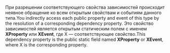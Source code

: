 <span data-ttu-id="0dcc4-101">При разрешении соответствующего свойства зависимостей происходит неявное обращение ко всем открытым свойствам и событиям данного типа.</span><span class="sxs-lookup"><span data-stu-id="0dcc4-101">You indirectly access each public property and event of this type by the resolution of a corresponding dependency property.</span></span> <span data-ttu-id="0dcc4-102">Это свойство зависимостей является открытым статическим полем с именем **XProperty** или **XEvent**, где X — соответствующее свойство.</span><span class="sxs-lookup"><span data-stu-id="0dcc4-102">This dependency property is the public static field named **XProperty** or **XEvent**, where X is the corresponding property.</span></span>